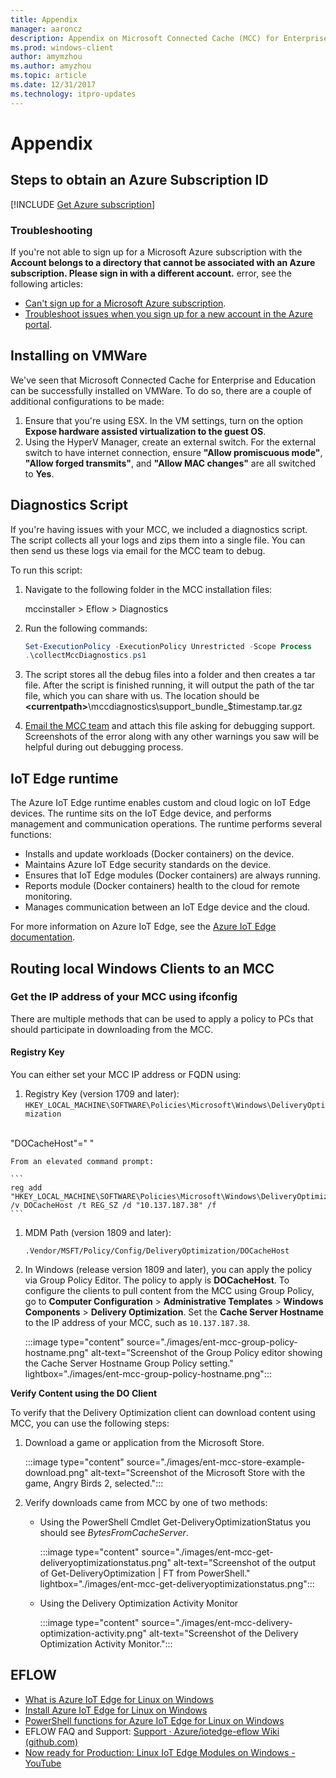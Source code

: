```yaml
---
title: Appendix
manager: aaroncz
description: Appendix on Microsoft Connected Cache (MCC) for Enterprise and Education.
ms.prod: windows-client
author: amymzhou
ms.author: amyzhou
ms.topic: article
ms.date: 12/31/2017
ms.technology: itpro-updates
---
```


# Appendix

## Steps to obtain an Azure Subscription ID

<!--Using include file, get-azure-subscription.md, do/mcc-isp.md for shared content-->
[!INCLUDE [Get Azure subscription](includes/get-azure-subscription.md)]

### Troubleshooting

If you're not able to sign up for a Microsoft Azure subscription with the **Account belongs to a directory that cannot be associated with an Azure subscription. Please sign in with a different account.** error, see the following articles:
- [Can't sign up for a Microsoft Azure subscription](/troubleshoot/azure/general/cannot-sign-up-subscription). 
- [Troubleshoot issues when you sign up for a new account in the Azure portal](/azure/cost-management-billing/manage/troubleshoot-azure-sign-up).

## Installing on VMWare

We've seen that Microsoft Connected Cache for Enterprise and Education can be successfully installed on VMWare. To do so, there are a couple of additional configurations to be made:

1. Ensure that you're using ESX. In the VM settings, turn on the option **Expose hardware assisted virtualization to the guest OS**.
1. Using the HyperV Manager, create an external switch. For the external switch to have internet connection, ensure **"Allow promiscuous mode"**, **"Allow forged transmits"**, and **"Allow MAC changes"** are all switched to **Yes**.

## Diagnostics Script

If you're having issues with your MCC, we included a diagnostics script. The script collects all your logs and zips them into a single file. You can then send us these logs via email for the MCC team to debug.

To run this script:

1. Navigate to the following folder in the MCC installation files:

    mccinstaller > Eflow > Diagnostics

1. Run the following commands:

   ```powershell
   Set-ExecutionPolicy -ExecutionPolicy Unrestricted -Scope Process
   .\collectMccDiagnostics.ps1
   ```

1. The script stores all the debug files into a folder and then creates a tar file. After the script is finished running, it will output the path of the tar file, which you can share with us. The location should be **\<currentpath\>**\mccdiagnostics\support_bundle_\$timestamp.tar.gz

1. [Email the MCC team](mailto:mccforenterprise@microsoft.com?subject=Debugging%20Help%20Needed%20for%20MCC%20for%20Enterprise) and attach this file asking for debugging support. Screenshots of the error along with any other warnings you saw will be helpful during out debugging process.

## IoT Edge runtime

The Azure IoT Edge runtime enables custom and cloud logic on IoT Edge devices.
The runtime sits on the IoT Edge device, and performs management and
communication operations. The runtime performs several functions:

- Installs and update workloads (Docker containers) on the device.
- Maintains Azure IoT Edge security standards on the device.
- Ensures that IoT Edge modules (Docker containers) are always running.
- Reports module (Docker containers) health to the cloud for remote monitoring.
- Manages communication between an IoT Edge device and the cloud.

For more information on Azure IoT Edge, see the [Azure IoT Edge documentation](/azure/iot-edge/about-iot-edge).

## Routing local Windows Clients to an MCC

### Get the IP address of your MCC using ifconfig

There are multiple methods that can be used to apply a policy to PCs that should participate in downloading from the MCC.

#### Registry Key

You can either set your MCC IP address or FQDN using:

1.  Registry Key (version 1709 and later):  
    `HKEY_LOCAL_MACHINE\SOFTWARE\Policies\Microsoft\Windows\DeliveryOptimization`
</br>
    "DOCacheHost"=" "  
    
    From an elevated command prompt:

    ```
    reg add "HKEY_LOCAL_MACHINE\SOFTWARE\Policies\Microsoft\Windows\DeliveryOptimization" /v DOCacheHost /t REG_SZ /d "10.137.187.38" /f
    ```

1. MDM Path (version 1809 and later):

    `.Vendor/MSFT/Policy/Config/DeliveryOptimization/DOCacheHost`

1. In Windows (release version 1809 and later), you can apply the policy via Group Policy Editor. The policy to apply is **DOCacheHost**. To configure the clients to pull content from the MCC using Group Policy, go to **Computer Configuration** > **Administrative Templates** > **Windows Components** > **Delivery Optimization**. Set the **Cache Server Hostname** to the IP address of your MCC, such as `10.137.187.38`.

   :::image type="content" source="./images/ent-mcc-group-policy-hostname.png" alt-text="Screenshot of the Group Policy editor showing the Cache Server Hostname Group Policy setting." lightbox="./images/ent-mcc-group-policy-hostname.png":::


**Verify Content using the DO Client**

To verify that the Delivery Optimization client can download content using MCC, you can use the following steps:

1. Download a game or application from the Microsoft Store.

   :::image type="content" source="./images/ent-mcc-store-example-download.png" alt-text="Screenshot of the Microsoft Store with the game, Angry Birds 2, selected.":::


1. Verify downloads came from MCC by one of two methods:

    - Using the PowerShell Cmdlet Get-DeliveryOptimizationStatus you should see *BytesFromCacheServer*.

      :::image type="content" source="./images/ent-mcc-get-deliveryoptimizationstatus.png" alt-text="Screenshot of the output of Get-DeliveryOptimization | FT from PowerShell." lightbox="./images/ent-mcc-get-deliveryoptimizationstatus.png":::

    - Using the Delivery Optimization Activity Monitor
    
      :::image type="content" source="./images/ent-mcc-delivery-optimization-activity.png" alt-text="Screenshot of the Delivery Optimization Activity Monitor.":::

## EFLOW

- [What is Azure IoT Edge for Linux on Windows](/azure/iot-edge/iot-edge-for-linux-on-windows)
- [Install Azure IoT Edge for Linux on Windows](/azure/iot-edge/how-to-provision-single-device-linux-on-windows-symmetric#install-iot-edge)
- [PowerShell functions for Azure IoT Edge for Linux on Windows](/azure/iot-edge/reference-iot-edge-for-linux-on-windows-functions)
- EFLOW FAQ and Support: [Support · Azure/iotedge-eflow Wiki (github.com)](https://github.com/Azure/iotedge-eflow/wiki/Support#how-can-i-apply-updates-to-eflow)
- [Now ready for Production: Linux IoT Edge Modules on Windows - YouTube](https://www.youtube.com/watch?v=pgqVCg6cxVU&ab_channel=MicrosoftIoTDevelopers)